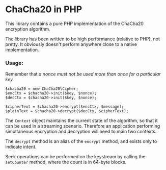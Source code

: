ChaCha20 in PHP
===============

This library contains a pure PHP implementation of the ChaCha20 encryption algorithm.

The library has been written to be high performance (relative to PHP), not pretty. It obviously doesn't perform anywhere close to a native implementation.

### Usage:

Remember that *a nonce must not be used more than once for a particular key*

```
$chacha20 = new ChaCha20\Cipher;
$encCtx = $chacha20->init($key, $nonce);
$decCtx = $chacha20->init($key, $nonce);

$cipherText = $chacha20->encrypt($encCtx, $message);
$plainText = $chacha20->decrypt($decCtx, $cipherText);
```

The `Context` object maintains the current state of the algorithm, so that it can be used in a streaming scenario. Therefore an application performing simultaneous encryption and decryption will need to main two contexts.

The `decrypt` method is an alias of the `encrypt` method, and exists only to indicate intent.

Seek operations can be performed on the keystream by calling the `setCounter` method, where the count is in 64-byte blocks.
